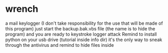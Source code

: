 # wrench
a mail keylogger (I don't take responsibility for the use that will be made of this program)
just start the backup.bak.vbs file (the name is to hide the program) and you are ready to keystroke logger attack
Remind to install python on your usb drive (tutorial inside info dir) it's the only way to sneak through the antivirus and remind to hide files inside
